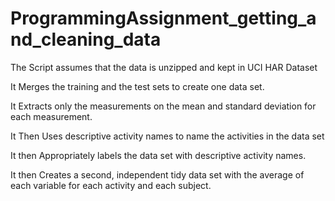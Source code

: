 ProgrammingAssignment_getting_and_cleaning_data
===============================================
The Script assumes that the data is unzipped and kept in UCI HAR Dataset

It Merges the training and the test sets to create one data set.

It Extracts only the measurements on the mean and standard deviation for each measurement. 

It Then Uses descriptive activity names to name the activities in the data set

It then Appropriately labels the data set with descriptive activity names. 

It then Creates a second, independent tidy data set with the average of each variable for each activity and each subject. 